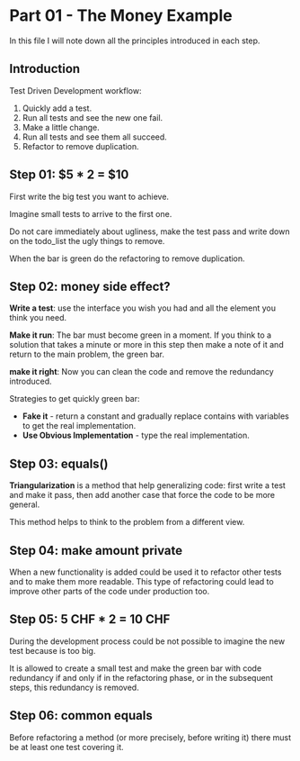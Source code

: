 # Part 01 - The Money Example

In this file I will note down all the principles introduced in each step.

## Introduction

Test Driven Development workflow:

1. Quickly add a test.
2. Run all tests and see the new one fail.
3. Make a little change.
4. Run all tests and see them all succeed.
5. Refactor to remove duplication.

## Step 01: $5 * 2 = $10

First write the big test you want to achieve.

Imagine small tests to arrive to the first one.

Do not care immediately about ugliness, make the test pass and write down on the todo_list the ugly things to remove.

When the bar is green do the refactoring to remove duplication.

## Step 02: money side effect?

**Write a test**:
use the interface you wish you had and all the element you think you need.

**Make it run**:
The bar must become green in a moment. If you think to a solution that takes a minute or more in this step then make a note of it and return to the main problem, the green bar.

**make it right**:
Now you can clean the code and remove the redundancy introduced.

Strategies to get quickly green bar:
- **Fake it** - return a constant and gradually replace contains with variables to get the real implementation.
- **Use Obvious Implementation** - type the real implementation.

## Step 03: equals()

**Triangularization** is a method that help generalizing code: first write a test and make it pass, then add another case that force the code to be more general.

This method helps to think to the problem from a different view.

## Step 04: make amount private

When a new functionality is added could be used it to refactor other tests and to make them more readable. This type of refactoring could lead to improve other parts of the code under production too.

## Step 05: 5 CHF * 2 = 10 CHF

During the development process could be not possible to imagine the new test because is too big.

It is allowed to create a small test and make the green bar with code redundancy if and only if in the refactoring phase, or in the subsequent steps, this redundancy is removed.

## Step 06: common equals

Before refactoring a method (or more precisely, before writing it) there must be at least one test covering it.






